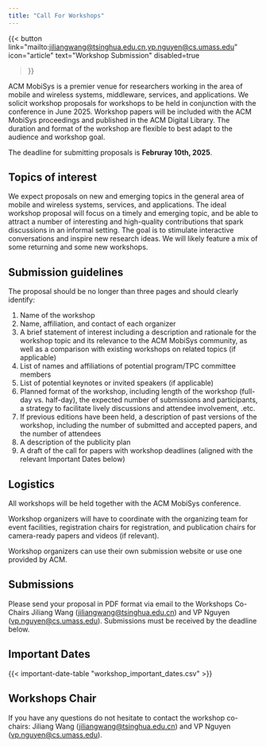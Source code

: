 ```yaml
---
title: "Call For Workshops"
---
```


{{< button
    link="mailto:jiliangwang@tsinghua.edu.cn,vp.nguyen@cs.umass.edu"
    icon="article"
    text="Workshop Submission"
    disabled=true
>}}

ACM MobiSys is a premier venue for researchers working in the area of mobile and wireless systems, middleware, services, and applications. We solicit workshop proposals for workshops to be held in conjunction with the conference in June 2025. Workshop papers will be included with the ACM MobiSys proceedings and published in the ACM Digital Library. The duration and format of the workshop are flexible to best adapt to the audience and workshop goal.

The deadline for submitting proposals is **Februray 10th, 2025**.

## Topics of interest

We expect proposals on new and emerging topics in the general area of mobile and wireless systems, services, and applications. The ideal workshop proposal will focus on a timely and emerging topic, and be able to attract a number of interesting and high-quality contributions that spark discussions in an informal setting. The goal is to stimulate interactive conversations and inspire new research ideas. We will likely feature a mix of some returning and some new workshops.

## Submission guidelines

The proposal should be no longer than three pages and should clearly identify:

1.	Name of the workshop
2.	Name, affiliation, and contact of each organizer
3.	A brief statement of interest including a description and rationale for the workshop topic and its relevance to the ACM MobiSys community, as well as a comparison with existing workshops on related topics (if applicable)
4.	List of names and affiliations of potential program/TPC committee members
5.	List of potential keynotes or invited speakers (if applicable)
6.	Planned format of the workshop, including length of the workshop (full-day vs. half-day), the expected number of submissions and participants, a strategy to facilitate lively discussions and attendee involvement, .etc.
7.	If previous editions have been held, a description of past versions of the workshop, including the number of submitted and accepted papers, and the number of attendees
8.	A description of the publicity plan
9.	A draft of the call for papers with workshop deadlines (aligned with the relevant Important Dates below)

## Logistics

All workshops will be held together with the ACM MobiSys conference.

Workshop organizers will have to coordinate with the organizing team for event facilities, registration chairs for registration, and publication chairs for camera-ready papers and videos (if relevant).

Workshop organizers can use their own submission website or use one provided by ACM.

## Submissions

Please send your proposal in PDF format via email to the Workshops Co-Chairs Jiliang Wang ([jiliangwang@tsinghua.edu.cn](mailto:jiliangwang@tsinghua.edu.cn)) and VP Nguyen ([vp.nguyen@cs.umass.edu](mailto:vp.nguyen@cs.umass.edu)). Submissions must be received by the deadline below.

## Important Dates

{{< important-date-table "workshop_important_dates.csv" >}}

## Workshops Chair

If you have any questions do not hesitate to contact the workshop co-chairs: Jiliang Wang ([jiliangwang@tsinghua.edu.cn](mailto:jiliangwang@tsinghua.edu.cn)) and VP Nguyen ([vp.nguyen@cs.umass.edu](mailto:vp.nguyen@cs.umass.edu)).

